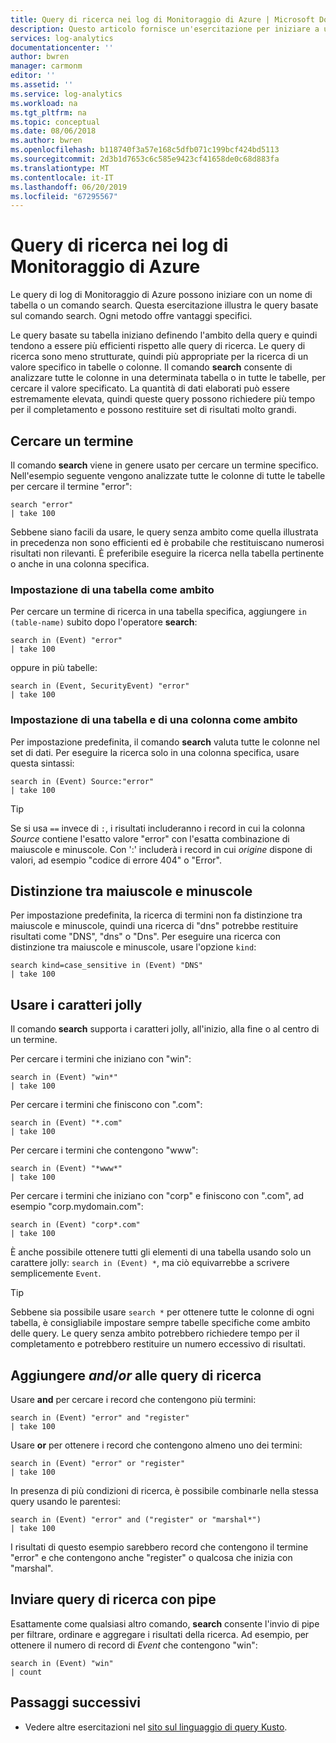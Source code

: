```yaml
---
title: Query di ricerca nei log di Monitoraggio di Azure | Microsoft Docs
description: Questo articolo fornisce un'esercitazione per iniziare a usare il comando search nelle query di log di Monitoraggio di Azure.
services: log-analytics
documentationcenter: ''
author: bwren
manager: carmonm
editor: ''
ms.assetid: ''
ms.service: log-analytics
ms.workload: na
ms.tgt_pltfrm: na
ms.topic: conceptual
ms.date: 08/06/2018
ms.author: bwren
ms.openlocfilehash: b118740f3a57e168c5dfb071c199bcf424bd5113
ms.sourcegitcommit: 2d3b1d7653c6c585e9423cf41658de0c68d883fa
ms.translationtype: MT
ms.contentlocale: it-IT
ms.lasthandoff: 06/20/2019
ms.locfileid: "67295567"
---
```

# <a name="search-queries-in-azure-monitor-logs"></a>Query di ricerca nei log di Monitoraggio di Azure
Le query di log di Monitoraggio di Azure possono iniziare con un nome di tabella o un comando search. Questa esercitazione illustra le query basate sul comando search. Ogni metodo offre vantaggi specifici.

Le query basate su tabella iniziano definendo l'ambito della query e quindi tendono a essere più efficienti rispetto alle query di ricerca. Le query di ricerca sono meno strutturate, quindi più appropriate per la ricerca di un valore specifico in tabelle o colonne. Il comando **search** consente di analizzare tutte le colonne in una determinata tabella o in tutte le tabelle, per cercare il valore specificato. La quantità di dati elaborati può essere estremamente elevata, quindi queste query possono richiedere più tempo per il completamento e possono restituire set di risultati molto grandi.

## <a name="search-a-term"></a>Cercare un termine
Il comando **search** viene in genere usato per cercare un termine specifico. Nell'esempio seguente vengono analizzate tutte le colonne di tutte le tabelle per cercare il termine "error":

```Kusto
search "error"
| take 100
```

Sebbene siano facili da usare, le query senza ambito come quella illustrata in precedenza non sono efficienti ed è probabile che restituiscano numerosi risultati non rilevanti. È preferibile eseguire la ricerca nella tabella pertinente o anche in una colonna specifica.

### <a name="table-scoping"></a>Impostazione di una tabella come ambito
Per cercare un termine di ricerca in una tabella specifica, aggiungere `in (table-name)` subito dopo l'operatore **search**:

```Kusto
search in (Event) "error"
| take 100
```

oppure in più tabelle:
```Kusto
search in (Event, SecurityEvent) "error"
| take 100
```

### <a name="table-and-column-scoping"></a>Impostazione di una tabella e di una colonna come ambito
Per impostazione predefinita, il comando **search** valuta tutte le colonne nel set di dati. Per eseguire la ricerca solo in una colonna specifica, usare questa sintassi:

```Kusto
search in (Event) Source:"error"
| take 100
```

> [!TIP]
> Se si usa `==` invece di `:`, i risultati includeranno i record in cui la colonna *Source* contiene l'esatto valore "error" con l'esatta combinazione di maiuscole e minuscole. Con ':' includerà i record in cui *origine* dispone di valori, ad esempio "codice di errore 404" o "Error".

## <a name="case-sensitivity"></a>Distinzione tra maiuscole e minuscole
Per impostazione predefinita, la ricerca di termini non fa distinzione tra maiuscole e minuscole, quindi una ricerca di "dns" potrebbe restituire risultati come "DNS", "dns" o "Dns". Per eseguire una ricerca con distinzione tra maiuscole e minuscole, usare l'opzione `kind`:

```Kusto
search kind=case_sensitive in (Event) "DNS"
| take 100
```

## <a name="use-wild-cards"></a>Usare i caratteri jolly
Il comando **search** supporta i caratteri jolly, all'inizio, alla fine o al centro di un termine.

Per cercare i termini che iniziano con "win":
```Kusto
search in (Event) "win*"
| take 100
```

Per cercare i termini che finiscono con ".com":
```Kusto
search in (Event) "*.com"
| take 100
```

Per cercare i termini che contengono "www":
```Kusto
search in (Event) "*www*"
| take 100
```

Per cercare i termini che iniziano con "corp" e finiscono con ".com", ad esempio "corp.mydomain.com":

```Kusto
search in (Event) "corp*.com"
| take 100
```

È anche possibile ottenere tutti gli elementi di una tabella usando solo un carattere jolly: `search in (Event) *`, ma ciò equivarrebbe a scrivere semplicemente `Event`.

> [!TIP]
> Sebbene sia possibile usare `search *` per ottenere tutte le colonne di ogni tabella, è consigliabile impostare sempre tabelle specifiche come ambito delle query. Le query senza ambito potrebbero richiedere tempo per il completamento e potrebbero restituire un numero eccessivo di risultati.

## <a name="add-and--or-to-search-queries"></a>Aggiungere *and*/*or* alle query di ricerca
Usare **and** per cercare i record che contengono più termini:

```Kusto
search in (Event) "error" and "register"
| take 100
```

Usare **or** per ottenere i record che contengono almeno uno dei termini:

```Kusto
search in (Event) "error" or "register"
| take 100
```

In presenza di più condizioni di ricerca, è possibile combinarle nella stessa query usando le parentesi:

```Kusto
search in (Event) "error" and ("register" or "marshal*")
| take 100
```

I risultati di questo esempio sarebbero record che contengono il termine "error" e che contengono anche "register" o qualcosa che inizia con "marshal".

## <a name="pipe-search-queries"></a>Inviare query di ricerca con pipe
Esattamente come qualsiasi altro comando, **search** consente l'invio di pipe per filtrare, ordinare e aggregare i risultati della ricerca. Ad esempio, per ottenere il numero di record di *Event* che contengono "win":

```Kusto
search in (Event) "win"
| count
```




## <a name="next-steps"></a>Passaggi successivi

- Vedere altre esercitazioni nel [sito sul linguaggio di query Kusto](/azure/kusto/query/).
